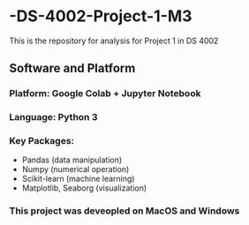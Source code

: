 # -DS-4002-Project-1-M3
This is the repository for analysis for Project 1 in DS 4002

## Software and Platform

### Platform: Google Colab + Jupyter Notebook
### Language: Python 3
### Key Packages:
  - Pandas (data manipulation)
  - Numpy (numerical operation)
  - Scikit-learn (machine learning)
  - Matplotlib, Seaborg (visualization)

### This project was deveopled on MacOS and Windows
